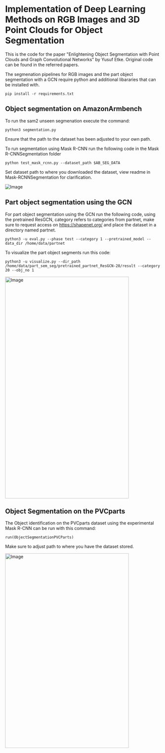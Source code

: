 # Implementation of Deep Learning Methods on RGB Images and 3D Point Clouds for Object Segmentation
This is the code for the paper "Enlightening Object Segmentation with Point Clouds and Graph
Convolutional Networks" by Yusuf Etke. Original code can be found in the referred papers.

The segmenation pipelines for RGB images and the part object segmentation with a GCN require python and additional libararies that can be installed with.

	pip install -r requirements.txt

## Object segmentation on AmazonArmbench

To run the sam2 unseen segmenation execute the command:

	python3 segmentation.py
 
Ensure that the path to the dataset has been adjusted to your own path.

To run segmentation using Mask R-CNN run the following code in the Mask R-CNNSegmentation folder

	python test_mask_rcnn.py --dataset_path $AB_SEG_DATA
	
Set dataset path to where you downloaded the dataset, view readme in Mask-RCNNSegmentation for clarification.

![Image](https://github.com/user-attachments/assets/e0011322-a98f-41cf-b7fc-179f0f2508a7)

## Part object segmentation using the GCN
For part object segmentation using the GCN run the following code, using the pretrained ResGCN, category refers to categories from partnet, make sure to request access on https://shapenet.org/ and place the dataset in a directory named partnet.

	python3 -u eval.py --phase test --category 1 --pretrained_model --data_dir /home/data/partnet

To visualize the part object segments run this code:

	python3 -u visualize.py --dir_path /home/data/part_sem_seg/pretrained_partnet_ResGCN-28/result --category 20 --obj_no 1
 
<img width="400" height="719" alt="Image" src="https://github.com/user-attachments/assets/0a7bb8b1-9851-4425-b2fb-6ef5f1f84c20" />

## Object Segmentation on the PVCparts
The Object identification on the PVCparts dataset using the experimental Mask R-CNN can be run with this command:

	run(ObjectSegmentationPVCParts)

Make sure to adjust path to where you have the dataset stored.

<img width="400" height="631" alt="Image" src="https://github.com/user-attachments/assets/dd6bb0c8-bd17-446d-b0fc-5bc67707dd0f" />
